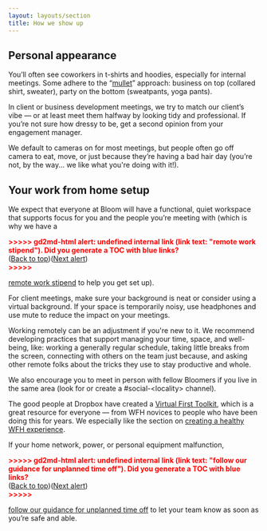 ```yaml
---
layout: layouts/section
title: How we show up
---
```


## Personal appearance

You’ll often see coworkers in t-shirts and hoodies, especially for internal meetings. Some adhere to the “[mullet](https://www.fayobserver.com/story/news/regional/2023/07/24/north-carolinas-brantley-kirwin-makes-top-100-in-mullet-contest/70443829007/)” approach: business on top (collared shirt, sweater), party on the bottom (sweatpants, yoga pants).

In client or business development meetings, we try to match our client’s vibe — or at least meet them halfway by looking tidy and professional. If you’re not sure how dressy to be, get a second opinion from your engagement manager.

We default to cameras on for most meetings, but people often go off camera to eat, move, or just because they’re having a bad hair day  (you’re not, by the way... we like what you're doing with it!).


## Your work from home setup

We expect that everyone at Bloom will have a functional, quiet workspace that supports focus for you and the people you’re meeting with  (which is why we have a 

<p id="gdcalert9" ><span style="color: red; font-weight: bold">>>>>>  gd2md-html alert: undefined internal link (link text: "remote work stipend"). Did you generate a TOC with blue links? </span><br>(<a href="#">Back to top</a>)(<a href="#gdcalert10">Next alert</a>)<br><span style="color: red; font-weight: bold">>>>>> </span></p>

[remote work stipend](#heading=h.po2w7dxbjir) to help you get set up). 

For client meetings, make sure your background is neat or consider using a virtual background. If your space is temporarily noisy, use headphones and use mute to reduce the impact on your meetings.

Working remotely can be an adjustment if you're new to it. We recommend developing practices that support managing your time, space, and well-being, like: working a generally regular schedule, taking little breaks from the screen, connecting with others on the team just because, and asking other remote folks about the tricks they use to stay productive and whole. 

We also encourage you to meet in person with fellow Bloomers if you live in the same area (look for or create a #social-&lt;locality> channel).

The good people at Dropbox have created a [Virtual First Toolkit](https://experience.dropbox.com/virtual-first-toolkit), which is a great resource for everyone — from WFH novices to people who have been doing this for years. We especially like the section on [creating a healthy WFH experience](https://experience.dropbox.com/virtual-first-toolkit/wellbeing/work-from-home).

If your home network, power, or personal equipment malfunction, 

<p id="gdcalert10" ><span style="color: red; font-weight: bold">>>>>>  gd2md-html alert: undefined internal link (link text: "follow our guidance for unplanned time off"). Did you generate a TOC with blue links? </span><br>(<a href="#">Back to top</a>)(<a href="#gdcalert11">Next alert</a>)<br><span style="color: red; font-weight: bold">>>>>> </span></p>

[follow our guidance for unplanned time off](#heading=h.2a491hyurgfd) to let your team know as soon as you’re safe and able.

